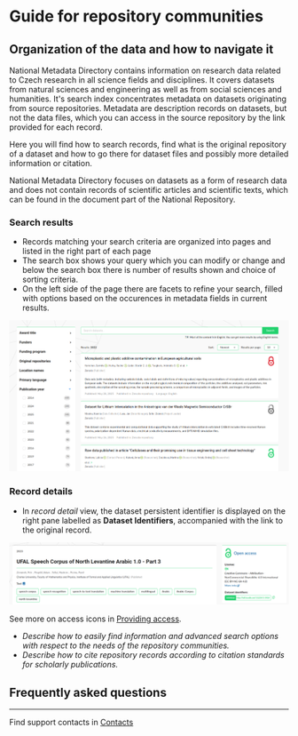 

# Guide for repository communities

## Organization of the data and how to navigate it

National Metadata Directory contains information on research data related to Czech research in all science fields and disciplines. It covers datasets from natural sciences and engineering as well as from social sciences and humanities. It's search index concentrates metadata on datasets originating from source repositories. Metadata are description records on datasets, but not the data files, which you can access in the source repository by the link provided for each record. 

Here you will find how to search records, find what is the original repository of a dataset and how to go there for dataset files and possibly more detailed information or citation. 

National Metadata Directory focuses on datasets as a form of research data and does not contain records of scientific articles and scientific texts, which can be found in the document part of the National Repository.

### Search results

- Records matching your search criteria are organized into pages and listed in the right part of each page
- The search box shows your query which you can modify or change and below the search box there is number of results shown and choice of sorting criteria.
- On the left side of the page there are facets to refine your search, filled with options based on the occurences in metadata fields in current results.

![Repository interface - search results](../images/repository_ui_search.png "Repository iterface - search results")


### Record details

- In *record detail* view, the dataset persistent identifier is displayed on the right pane labelled as **Dataset Identifiers**, accompanied with the link to the original record.

![Repository interface - record detail header](../images/record_detail_header.png "Repository interface - record detail header")

See more on access icons in [Providing access](../statutoy-documents/providing-access.md).

- *Describe how to easily find information and advanced search options with respect to the needs of the repository communities.*
- *Describe how to cite repository records according to citation standards for scholarly publications.*
  
## Frequently asked questions

---
Find support contacts in [Contacts](../organizational-documents/management-and-contacts.md)


